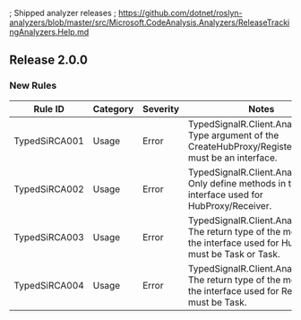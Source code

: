 ; Shipped analyzer releases
; https://github.com/dotnet/roslyn-analyzers/blob/master/src/Microsoft.CodeAnalysis.Analyzers/ReleaseTrackingAnalyzers.Help.md

## Release 2.0.0

### New Rules

Rule ID | Category | Severity | Notes
--------|----------|----------|--------------------
TypedSiRCA001 |  Usage   |  Error   | TypedSignalR.Client.Analyzer.001: Type argument of the CreateHubProxy/Register method must be an interface.
TypedSiRCA002 |  Usage   |  Error   | TypedSignalR.Client.Analyzer.002: Only define methods in the interface used for HubProxy/Receiver.
TypedSiRCA003 |  Usage   |  Error   | TypedSignalR.Client.Analyzer.003: The return type of the method in the interface used for HubProxy must be Task or Task<T>.
TypedSiRCA004 |  Usage   |  Error   | TypedSignalR.Client.Analyzer.004: The return type of the method in the interface used for Receiver must be Task.
